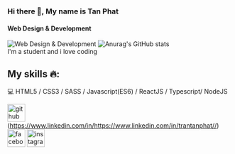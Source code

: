 ### Hi there 👋, My name is Tan Phat
#### Web Design & Development
![Web Design & Development](https://media-exp1.licdn.com/dms/image/C5616AQG2eOSl3V4uFA/profile-displaybackgroundimage-shrink_350_1400/0/1639071252906?e=1644451200&v=beta&t=Kg1sgDAVgMBKqBzhYwtdLQ1ebA_zEVFKFwx421WWIiE)
![Anurag's GitHub stats](https://github-readme-stats.vercel.app/api?username=ttphat2805&theme=dark&show_icons=true) <br/>
I'm a student and i love coding 

## My skills :fire::
:computer: HTML5 / CSS3 / SASS / Javascript(ES6) / ReactJS /  Typescript/ NodeJS


[<img src='https://cdn.jsdelivr.net/npm/simple-icons@3.0.1/icons/github.svg' alt='github' height='40'>](https://github.com/ttphat2805)  (https://www.linkedin.com/in/https://www.linkedin.com/in/trantanphat//)  [<img src='https://cdn.jsdelivr.net/npm/simple-icons@3.0.1/icons/facebook.svg' alt='facebook' height='40'>](https://www.facebook.com/https://www.facebook.com/Accounts.Phat/)  [<img src='https://cdn.jsdelivr.net/npm/simple-icons@3.0.1/icons/instagram.svg' alt='instagram' height='40'>](https://www.instagram.com/__tphattts.28/)  


